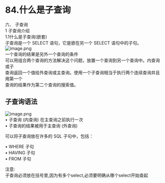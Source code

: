 # 84.什么是子查询

六、 子查询<br />1 子查询介绍<br />1.1什么是子查询(嵌套)<br />子查询是一个 SELECT 语句，它是嵌在另一个 SELECT 语句中的子句。<br />![image.png](https://cdn.nlark.com/yuque/0/2019/png/349894/1561011596297-840e5b1c-dfaa-437b-956e-e9b5740313d3.png#align=left&display=inline&height=304&name=image.png&originHeight=608&originWidth=1138&size=218926&status=done&width=569)<br />一个查询的结果是另外一个查询的条件<br />可以用组合两个查询的方法解决这个问题，放置一个查询到另一个查询中。内查询或子<br />查询返回一个值给外查询或主查询。使用一个子查询相当于执行两个连续查询并且用第一个<br />查询的结果作为第二个查询的搜索值。
<a name="6XtY2"></a>
## 子查询语法
![image.png](https://cdn.nlark.com/yuque/0/2019/png/349894/1561011647566-ee568977-613f-41a9-be88-4bb096eb2315.png#align=left&display=inline&height=142&name=image.png&originHeight=283&originWidth=1127&size=104617&status=done&width=563.5)<br />• 子查询 (内查询) 在主查询之前执行一次<br />• 子查询的结果被用于主查询 (外查询)

可以将子查询放在许多的 SQL 子句中，包括：

• WHERE 子句<br />• HAVING 子句<br />• FROM 子句

注意:<br />子查询必须放在括号里,因为有多个select,必须要明确从哪个select开始查起

